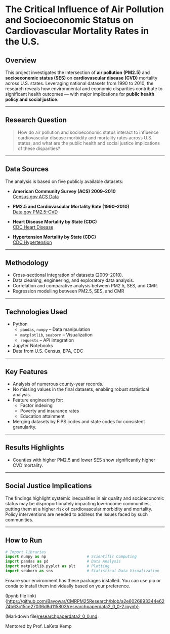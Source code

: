 
# The Critical Influence of Air Pollution and Socioeconomic Status on Cardiovascular Mortality Rates in the U.S.


## Overview

This project investigates the intersection of **air pollution (PM2.5)** and **socioeconomic status (SES)** on **cardiovascular disease (CVD)** mortality across U.S. states. Leveraging national datasets from 1990 to 2010, the research reveals how environmental and economic disparities contribute to significant health outcomes — with major implications for **public health policy and social justice**.

---

## Research Question

> How do air pollution and socioeconomic status interact to influence cardiovascular disease morbidity and mortality rates across U.S. states, and what are the public health and social justice implications of these disparities?

---

##  Data Sources

The analysis is based on five publicly available datasets:

- **American Community Survey (ACS) 2009–2010**  
  [Census.gov ACS Data](https://www.census.gov/data/developers/data-sets/acs-1year/2009.html)

- **PM2.5 and Cardiovascular Mortality Rate (1990–2010)**  
  [Data.gov PM2.5-CVD](https://catalog.data.gov/dataset/annual-pm2-5-and-cardiovascular-mortality-rate-data-trends-modified-by-county-socioeconomi)

- **Heart Disease Mortality by State (CDC)**  
  [CDC Heart Disease](https://www.cdc.gov/nchs/pressroom/sosmap/heart_disease_mortality/heart_disease.htm)

- **Hypertension Mortality by State (CDC)**  
  [CDC Hypertension](https://www.cdc.gov/nchs/pressroom/sosmap/hypertension_mortality/hypertension.htm)

---

## Methodology

- Cross-sectional integration of datasets (2009–2010).
- Data cleaning, engineering, and exploratory data analysis.
- Correlation and comparative analysis between PM2.5, SES, and CMR.
- Regression modelling between PM2.5, SES, and CMR

---

## Technologies Used

- Python
  - `pandas`, `numpy` – Data manipulation
  - `matplotlib`, `seaborn` – Visualization
  - `requests` – API integration
- Jupyter Notebooks
- Data from U.S. Census, EPA, CDC

---

## Key Features

- Analysis of numerous county-year records.
- No missing values in the final datasets, enabling robust statistical analysis.
- Feature engineering for:
  - Factor indexing
  - Poverty and insurance rates
  - Education attainment
- Merging datasets by FIPS codes and state codes for consistent granularity.

---

## Results Highlights

- Counties with higher PM2.5 and lower SES show significantly higher CVD mortality.


---

## Social Justice Implications

The findings highlight systemic inequalities in air quality and socioeconomic status may be disproportionately impacting low-income communities, putting them at a higher risk of cardiovascular morbidity and mortality. Policy interventions are needed to address the issues faced by such communities.

---


## How to Run

```python
# Import libraries
import numpy as np                  # Scientific Computing
import pandas as pd                 # Data Analysis
import matplotlib.pyplot as plt     # Plotting
import seaborn as sns               # Statistical Data Visualization
```

Ensure your environment has these packages installed. You can use pip or conda to install them individually based on your preference.

(Ipynb file link){https://github.com/Bayowar/CMRPM25Research/blob/a2e6026893344e6274b63c15ce27036d8d115803/researchpaperdata2_0_0-2.ipynb}.

(Markdown file)[researchpaperdata2_0_0.md](https://github.com/user-attachments/files/19797460/researchpaperdata2_0_0.md).

Mentored by Prof. LaKeta Kemp
